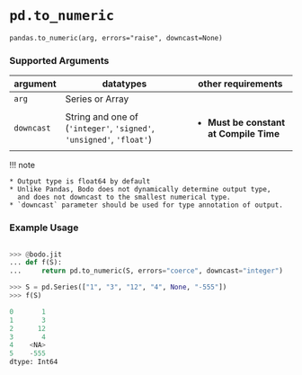 # `pd.to_numeric`

`pandas.to_numeric(arg, errors="raise", downcast=None)`

### Supported Arguments

| argument | datatypes | other requirements |
|------------|----------------------------------------------------------------------|----------------------------------------------------------|
| `arg` | Series or Array | |
| `downcast` | String and one of (`'integer'`, `'signed'`, `'unsigned'`, `'float'`) | <ul><li> **Must be constant at Compile Time** </li></ul> |

!!! note

```
* Output type is float64 by default
* Unlike Pandas, Bodo does not dynamically determine output type,
  and does not downcast to the smallest numerical type.
* `downcast` parameter should be used for type annotation of output.
```

### Example Usage

```py

>>> @bodo.jit
... def f(S):
...     return pd.to_numeric(S, errors="coerce", downcast="integer")

>>> S = pd.Series(["1", "3", "12", "4", None, "-555"])
>>> f(S)

0       1
1       3
2      12
3       4
4    <NA>
5    -555
dtype: Int64
```
